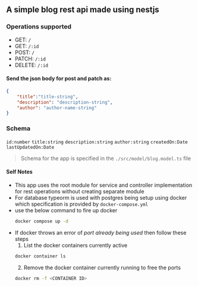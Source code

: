## A simple blog rest api made using nestjs

### Operations supported

* GET: `/`
* GET: `/:id`
* POST: `/`
* PATCH: `/:id`
* DELETE: `/:id`
#### Send the json body for post and patch as:
```json
{
	"title":"title-string",
	"description": "description-string",
	"author": "author-name-string"
}
```

### Schema
`id:number`
`title:string` 
`description:string` 
`author:string` 
`createdOn:Date` 
`lastUpdatedOn:Date`
> Schema for the app is specified in the `./src/model/blog.model.ts` file

#### Self Notes
* This app uses the root module for service and controller implementation for rest operations without creating separate module
* For database typeorm is used with postgres being setup using docker which specification is provided by `docker-compose.yml`
* use the below command to fire up docker
	```bash 
	docker compose up -d 
	```
* If docker throws an error of *port already being used* then follow these steps
	1. List the docker containers currently active
	```bash
	docker container ls 
	```
	2. Remove the docker container currently running to free the ports
	```bash
	docker rm -f <CONTAINER ID>
	```
